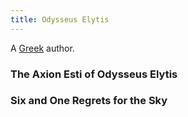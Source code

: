 ```yaml
---
title: Odysseus Elytis
---
```


A [Greek](../index.html) author.

### The Axion Esti of Odysseus Elytis

### Six and One Regrets for the Sky

